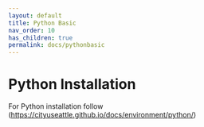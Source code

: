 ```yaml
---
layout: default
title: Python Basic
nav_order: 10
has_children: true
permalink: docs/pythonbasic
---
```


# Python Installation


For Python installation follow (https://cityuseattle.github.io/docs/environment/python/)









